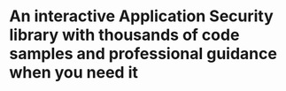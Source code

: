 # An interactive Application Security library with thousands of code samples and professional guidance when you need it
